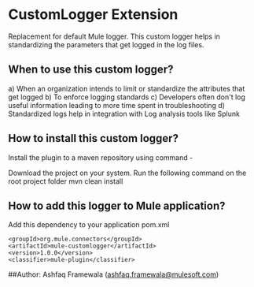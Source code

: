# CustomLogger Extension

Replacement for default Mule logger. This custom logger helps in standardizing the parameters that get logged in the log files.  

## When to use this custom logger?

a) When an organization intends to limit or standardize the attributes that get logged
b) To enforce logging standards
c) Developers often don't log useful information leading to more time spent in troubleshooting
d) Standardized logs help in integration with Log analysis tools like Splunk


## How to install this custom logger?
Install the plugin to a maven repository using command -

Download the project on your system. Run the following command on the root project folder 
mvn clean install 

## How to add this logger to Mule application? 

Add this dependency to your application pom.xml

```
<groupId>org.mule.connectors</groupId>
<artifactId>mule-customlogger</artifactId>
<version>1.0.0</version>
<classifier>mule-plugin</classifier>
```

##Author: Ashfaq Framewala (ashfaq.framewala@mulesoft.com)
